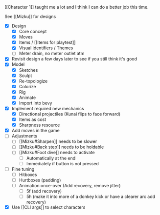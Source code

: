 [[Character 1]] taught me a lot and I think I can do a better job this time.

See [[Mizku]] for designs

- [x] Design
	- [x] Core concept
	- [x] Moves
	- [x] Items / [[Items for playtest]]
	- [x] Visual identifiers / Themes
	- [ ] Meter drain, no meter outlet atm
- [x] Revisit design a few days later to see if you still think it's good
- [x] Model
	- [x] Sketches
	- [x] Sculpt
	- [x] Re-topologize
	- [x] Colorize
	- [x] Rig
	- [x] Animate
	- [x] Import into bevy
- [x] Implement required new mechanics
	- [x] Directional projectiles (Kunai flips to face forward)
	- [x] Items as cost
	- [x] Sharpness resource
- [x] Add moves in the game
- [ ] Adjustments
	- [ ] [[Mizku#Sharpen]] needs to be slower
	- [ ] [[Mizku#Back step]] needs to be holdable
	- [ ] [[Mizku#Foot dive]] needs to activate
		- [ ] Automatically at the end
		- [ ] Immediately if button is not pressed
- [ ] Fine tuning
	- [ ] Hitboxes
	- [ ] Hurtboxes (padding)
	- [ ] Animation once-over (Add recovery, remove jitter)
		- [ ] 5f (add recovery)
		- [ ] 5h (make it into more of a donkey kick or have a clearer arc add recovery)
- [x] Use [[CLI args]] to select characters
